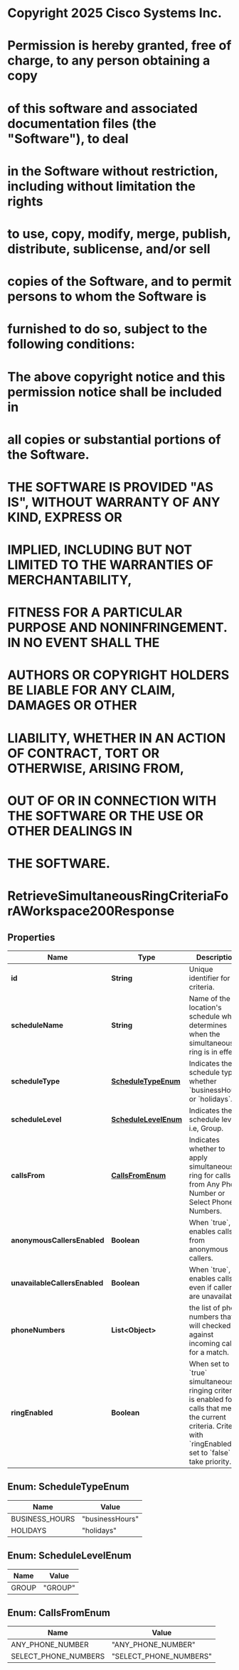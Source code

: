 <!--  Copyright 2025 Cisco Systems Inc.

Permission is hereby granted, free of charge, to any person obtaining a copy
of this software and associated documentation files (the "Software"), to deal
in the Software without restriction, including without limitation the rights
to use, copy, modify, merge, publish, distribute, sublicense, and/or sell
copies of the Software, and to permit persons to whom the Software is
furnished to do so, subject to the following conditions:

The above copyright notice and this permission notice shall be included in
all copies or substantial portions of the Software.

THE SOFTWARE IS PROVIDED "AS IS", WITHOUT WARRANTY OF ANY KIND, EXPRESS OR
IMPLIED, INCLUDING BUT NOT LIMITED TO THE WARRANTIES OF MERCHANTABILITY,
FITNESS FOR A PARTICULAR PURPOSE AND NONINFRINGEMENT. IN NO EVENT SHALL THE
AUTHORS OR COPYRIGHT HOLDERS BE LIABLE FOR ANY CLAIM, DAMAGES OR OTHER
LIABILITY, WHETHER IN AN ACTION OF CONTRACT, TORT OR OTHERWISE, ARISING FROM,
OUT OF OR IN CONNECTION WITH THE SOFTWARE OR THE USE OR OTHER DEALINGS IN
THE SOFTWARE.-->
# Copyright 2025 Cisco Systems Inc.
#
# Permission is hereby granted, free of charge, to any person obtaining a copy
# of this software and associated documentation files (the "Software"), to deal
# in the Software without restriction, including without limitation the rights
# to use, copy, modify, merge, publish, distribute, sublicense, and/or sell
# copies of the Software, and to permit persons to whom the Software is
# furnished to do so, subject to the following conditions:
#
# The above copyright notice and this permission notice shall be included in
# all copies or substantial portions of the Software.
#
# THE SOFTWARE IS PROVIDED "AS IS", WITHOUT WARRANTY OF ANY KIND, EXPRESS OR
# IMPLIED, INCLUDING BUT NOT LIMITED TO THE WARRANTIES OF MERCHANTABILITY,
# FITNESS FOR A PARTICULAR PURPOSE AND NONINFRINGEMENT. IN NO EVENT SHALL THE
# AUTHORS OR COPYRIGHT HOLDERS BE LIABLE FOR ANY CLAIM, DAMAGES OR OTHER
# LIABILITY, WHETHER IN AN ACTION OF CONTRACT, TORT OR OTHERWISE, ARISING FROM,
# OUT OF OR IN CONNECTION WITH THE SOFTWARE OR THE USE OR OTHER DEALINGS IN
# THE SOFTWARE.



# RetrieveSimultaneousRingCriteriaForAWorkspace200Response


## Properties

| Name | Type | Description | Notes |
|------------ | ------------- | ------------- | -------------|
|**id** | **String** | Unique identifier for criteria. |  |
|**scheduleName** | **String** | Name of the location&#39;s schedule which determines when the simultaneous ring is in effect. |  [optional] |
|**scheduleType** | [**ScheduleTypeEnum**](#ScheduleTypeEnum) | Indicates the schedule type whether &#x60;businessHours&#x60; or &#x60;holidays&#x60;. |  [optional] |
|**scheduleLevel** | [**ScheduleLevelEnum**](#ScheduleLevelEnum) | Indicates the schedule level i.e, Group. |  [optional] |
|**callsFrom** | [**CallsFromEnum**](#CallsFromEnum) | Indicates whether to apply simultaneously ring for calls from Any Phone Number or Select Phone Numbers. |  |
|**anonymousCallersEnabled** | **Boolean** | When &#x60;true&#x60;, enables calls from anonymous callers. |  [optional] |
|**unavailableCallersEnabled** | **Boolean** | When &#x60;true&#x60;, enables calls even if callers are unavailable. |  [optional] |
|**phoneNumbers** | **List&lt;Object&gt;** | the list of phone numbers that will checked against incoming calls for a match. |  [optional] |
|**ringEnabled** | **Boolean** | When set to &#x60;true&#x60; simultaneous ringing criteria is enabled for calls that meet the current criteria. Criteria with &#x60;ringEnabled&#x60; set to &#x60;false&#x60; take priority. |  [optional] |



## Enum: ScheduleTypeEnum

| Name | Value |
|---- | -----|
| BUSINESS_HOURS | &quot;businessHours&quot; |
| HOLIDAYS | &quot;holidays&quot; |



## Enum: ScheduleLevelEnum

| Name | Value |
|---- | -----|
| GROUP | &quot;GROUP&quot; |



## Enum: CallsFromEnum

| Name | Value |
|---- | -----|
| ANY_PHONE_NUMBER | &quot;ANY_PHONE_NUMBER&quot; |
| SELECT_PHONE_NUMBERS | &quot;SELECT_PHONE_NUMBERS&quot; |



